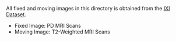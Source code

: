 All fixed and moving images in this directory is obtained from the [IXI Dataset](https://brain-development.org/ixi-dataset/). 

- Fixed Image: PD MRI Scans
- Moving Image: T2-Weighted MRI Scans
